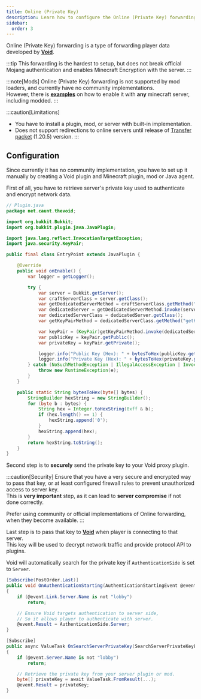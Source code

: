 ```yaml
---
title: Online (Private Key)
description: Learn how to configure the Online (Private Key) forwarding.
sidebar:
  order: 3
---
```


Online (Private Key) forwarding is a type of forwarding player data developed by [**Void**](https://github.com/caunt/Void).

:::tip
This forwarding is the hardest to setup, but does not break official Mojang authentication and enables Minecraft Encryption with the server.
:::

:::note[Mods]
Online (Private Key) forwarding is not supported by mod loaders, and currently have no community implementations.  
However, there is [**examples**](https://github.com/caunt/Void/blob/main/src/Servers/Bukkit/src/main/java/net/caunt/thevoid/EntryPoint.java) on how to enable it with **any** minecraft server, including modded.
:::

:::caution[Limitations]
- You have to install a plugin, mod, or server with built-in implementation.
- Does not support redirections to online servers until release of [Transfer packet](https://minecraft.wiki/w/Java_Edition_protocol/Packets#Transfer_(configuration)) (1.20.5) version.
:::

## Configuration
Since currently it has no community implementation, you have to set up it manually by creating a Void plugin and Minecraft plugin, mod or Java agent. 

First of all, you have to retrieve server's private key used to authenticate and encrypt network data.  

```java
// Plugin.java
package net.caunt.thevoid;

import org.bukkit.Bukkit;
import org.bukkit.plugin.java.JavaPlugin;

import java.lang.reflect.InvocationTargetException;
import java.security.KeyPair;

public final class EntryPoint extends JavaPlugin {

    @Override
    public void onEnable() {
        var logger = getLogger();

        try {
            var server = Bukkit.getServer();
            var craftServerClass = server.getClass();
            var getDedicatedServerMethod = craftServerClass.getMethod("getServer");
            var dedicatedServer = getDedicatedServerMethod.invoke(server);
            var dedicatedServerClass = dedicatedServer.getClass();
            var getKeyPairMethod = dedicatedServerClass.getMethod("getKeyPair");

            var keyPair = (KeyPair)getKeyPairMethod.invoke(dedicatedServer);
            var publicKey = keyPair.getPublic();
            var privateKey = keyPair.getPrivate();

            logger.info("Public Key (Hex): " + bytesToHex(publicKey.getEncoded()));
            logger.info("Private Key (Hex): " + bytesToHex(privateKey.getEncoded()));
        } catch (NoSuchMethodException | IllegalAccessException | InvocationTargetException e) {
            throw new RuntimeException(e);
        }
    }

    public static String bytesToHex(byte[] bytes) {
        StringBuilder hexString = new StringBuilder();
        for (byte b : bytes) {
            String hex = Integer.toHexString(0xff & b);
            if (hex.length() == 1) {
                hexString.append('0');
            }
            hexString.append(hex);
        }
        return hexString.toString();
    }
}
```

Second step is to **securely** send the private key to your Void proxy plugin.

:::caution[Security]
Ensure that you have a very secure and encrypted way to pass that key, or at least configured firewall rules to prevent unauthorized access to server key.  
This is **very important** step, as it can lead to **server compromise** if not done correctly.

Prefer using community or official implementations of Online forwarding, when they become available.
:::

Last step is to pass that key to [**Void**](https://github.com/caunt/Void) when player is connecting to that server.  
This key will be used to decrypt network traffic and provide protocol API to plugins.

Void will automatically search for the private key if `AuthenticationSide` is set to `Server`.

```csharp
[Subscribe(PostOrder.Last)]
public void OnAuthenticationStarting(AuthenticationStartingEvent @event)
{
    if (@event.Link.Server.Name is not "lobby")
        return;

    // Ensure Void targets authentication to server side,
    // So it allows player to authenticate with server.
    @event.Result = AuthenticationSide.Server;
}

[Subscribe]
public async ValueTask OnSearchServerPrivateKey(SearchServerPrivateKeyEvent @event)
{
    if (@event.Server.Name is not "lobby")
        return;

    // Retrieve the private key from your server plugin or mod.
    byte[] privateKey = await ValueTask.FromResult(...);
    @event.Result = privateKey;
}
```